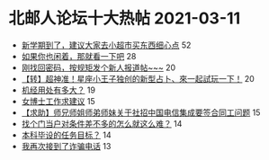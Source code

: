 # 北邮人论坛十大热帖 2021-03-11

- [新学期到了，建议大家去小超市买东西细心点](https://bbs.byr.cn/article/Picture/3282639) 52
- [如果你也闲着，那就看一下吧](https://bbs.byr.cn/article/Friends/1987754) 28
- [刚找回密码，按规矩发个新人报道帖~~~](https://bbs.byr.cn/article/Comic/631396) 20
- [【转】超神准！星座小王子独创的新型占卜、來一起試玩一下！](https://bbs.byr.cn/article/Constellations/326533) 20
- [机经用处有多大？](https://bbs.byr.cn/article/GoAbroad/375084) 19
- [女博士工作求建议](https://bbs.byr.cn/article/Job/2126846) 15
- [【求助】师兄师姐师弟师妹关于社招中国电信集成要签合同工问题](https://bbs.byr.cn/article/WorkLife/1163284) 15
- [找个门当户对条件差不多的怎么就这么难？](https://bbs.byr.cn/article/Feeling/3166210) 14
- [本科毕设的任务目标？](https://bbs.byr.cn/article/StudyShare/200063) 14
- [我再次接到了诈骗电话](https://bbs.byr.cn/article/Talking/6260930) 13


